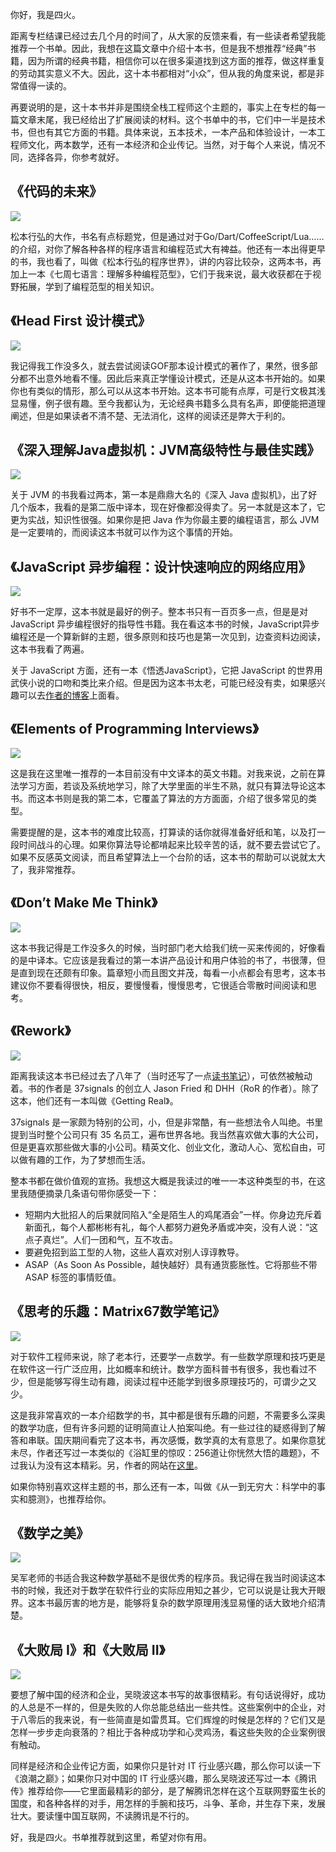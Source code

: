 你好，我是四火。

距离专栏结课已经过去几个月的时间了，从大家的反馈来看，有一些读者希望我能推荐一个书单。因此，我想在这篇文章中介绍十本书，但是我不想推荐“经典”书籍，因为所谓的经典书籍，相信你可以在很多渠道找到这方面的推荐，做这样重复的劳动其实意义不大。因此，这十本书都相对“小众”，但从我的角度来说，都是非常值得一读的。

再要说明的是，这十本书并非是围绕全栈工程师这个主题的，事实上在专栏的每一篇文章末尾，我已经给出了扩展阅读的材料。这个书单中的书，它们中一半是技术书，但也有其它方面的书籍。具体来说，五本技术，一本产品和体验设计，一本工程师文化，两本数学，还有一本经济和企业传记。当然，对于每个人来说，情况不同，选择各异，你参考就好。

## 《代码的未来》

![](https://static001.geekbang.org/resource/image/26/d6/26993bdfe85558e5b58edf02d322fad6.jpg)

松本行弘的大作，书名有点标题党，但是通过对于Go/Dart/CoffeeScript/Lua……的介绍，对你了解各种各样的程序语言和编程范式大有裨益。他还有一本出得更早的书，我也看了，叫做《松本行弘的程序世界》，讲的内容比较杂，这两本书，再加上一本《七周七语言：理解多种编程范型》，它们于我来说，最大收获都在于视野拓展，学到了编程范型的相关知识。

## 《Head First 设计模式》

<!-- [[[read_end]]] -->

![](https://static001.geekbang.org/resource/image/d0/ae/d0c88331b1d88ad117d21cd5682bb3ae.png)

我记得我工作没多久，就去尝试阅读GOF那本设计模式的著作了，果然，很多部分都不出意外地看不懂。因此后来真正学懂设计模式，还是从这本书开始的。如果你也有类似的情形，那么可以从这本书开始。这本书可能有点厚，可是行文极其浅显易懂，例子很有趣。至今我都认为，无论经典书籍多么具有名声，即便能把道理阐述，但是如果读者不清不楚、无法消化，这样的阅读还是弊大于利的。

## 《深入理解Java虚拟机：JVM高级特性与最佳实践》

![](https://static001.geekbang.org/resource/image/80/d2/807ce1a8589c5a521d87ddf77aee93d2.jpeg)

关于 JVM 的书我看过两本，第一本是鼎鼎大名的《深入 Java 虚拟机》，出了好几个版本，我看的是第二版中译本，现在好像都没得卖了。另一本就是这本了，它更为实战，知识性很强。如果你是把 Java 作为你最主要的编程语言，那么 JVM 是一定要啃的，而阅读这本书就可以作为这个事情的开始。

## 《JavaScript 异步编程：设计快速响应的网络应用》

![](https://static001.geekbang.org/resource/image/b0/44/b02b8ed00f089a80ae89d51a179fb044.jpg)

好书不一定厚，这本书就是最好的例子。整本书只有一百页多一点，但是是对 JavaScript 异步编程很好的指导性书籍。我在看这本书的时候，JavaScript异步编程还是一个算新鲜的主题，很多原则和技巧也是第一次见到，边查资料边阅读，这本书我看了两遍。

关于 JavaScript 方面，还有一本《悟透JavaScript》，它把 JavaScript 的世界用武侠小说的口吻和类比来介绍。但是因为这本书太老，可能已经没有卖，如果感兴趣可以去[作者的博客](https://www.cnblogs.com/leadzen/archive/2008/02/25/1073404.html)上面看。

## 《Elements of Programming Interviews》

![](https://static001.geekbang.org/resource/image/97/3b/979cce65034b4bdc9c21b2aae2dd243b.jpg)

这是我在这里唯一推荐的一本目前没有中文译本的英文书籍。对我来说，之前在算法学习方面，若谈及系统地学习，除了大学里面的半生不熟，就只有算法导论这本书。而这本书则是我的第二本，它覆盖了算法的方方面面，介绍了很多常见的类型。

需要提醒的是，这本书的难度比较高，打算读的话你就得准备好纸和笔，以及打一段时间战斗的心理。如果你算法导论都啃起来比较辛苦的话，就不要去尝试它了。如果不反感英文阅读，而且希望算法上一个台阶的话，这本书的帮助可以说就太大了，我非常推荐。

## 《Don’t Make Me Think》

![](https://static001.geekbang.org/resource/image/97/29/97655ef4c61e9bcda96155d64cb8e029.jpg)

这本书我记得是工作没多久的时候，当时部门老大给我们统一买来传阅的，好像看的是中译本。它应该是我看过的第一本讲产品设计和用户体验的书了，书很薄，但是直到现在还颇有印象。篇章短小而且图文并茂，每看一小点都会有思考，这本书建议你不要看得很快，相反，要慢慢看，慢慢思考，它很适合零散时间阅读和思考。

## 《Rework》

![](https://static001.geekbang.org/resource/image/94/17/94e5b02bf790af6001fe2eadd8b09917.jpg)

距离我读这本书已经过去了八年了（当时还写了一点[读书笔记](https://www.raychase.net/1080)），可依然被触动着。书的作者是 37signals 的创立人 Jason Fried 和 DHH（RoR 的作者）。除了这本，他们还有一本叫做《Getting Real》。

37signals 是一家颇为特别的公司，小，但是非常酷，有一些想法令人叫绝。书里提到当时整个公司只有 35 名员工，遍布世界各地。我当然喜欢做大事的大公司，但是更喜欢那些做大事的小公司。精英文化、创业文化，激动人心、宽松自由，可以做有趣的工作，为了梦想而生活。

整本书都在做价值观的宣扬。我想这大概是我读过的唯一一本这种类型的书，在这里我随便摘录几条语句带你感受一下：

* 短期内大批招人的后果就同陷入“全是陌生人的鸡尾酒会”一样。你身边充斥着新面孔，每个人都彬彬有礼，每个人都努力避免矛盾或冲突，没有人说：“这点子真烂”。人们一团和气，互不攻击。
* 要避免招到监工型的人物，这些人喜欢对别人谆谆教导。
* ASAP（As Soon As Possible，越快越好）具有通货膨胀性。它将那些不带 ASAP 标签的事情贬值。

## 《思考的乐趣：Matrix67数学笔记》

![](https://static001.geekbang.org/resource/image/1a/45/1a94d5296fa6d438aa1b684e23bf7545.jpg)

对于软件工程师来说，除了老本行，还要学一点数学。有一些数学原理和技巧更是在软件这一行广泛应用，比如概率和统计。数学方面科普书有很多，我也看过不少，但是能够写得生动有趣，阅读过程中还能学到很多原理技巧的，可谓少之又少。

这是我非常喜欢的一本介绍数学的书，其中都是很有乐趣的问题，不需要多么深奥的数学功底，但有许多问题的证明简直让人拍案叫绝。有一些过往的疑惑得到了解答和串联。国庆期间看完了这本书，再次感慨，数学真的太有意思了。如果你意犹未尽，作者还写过一本类似的《浴缸里的惊叹：256道让你恍然大悟的趣题》，不过我认为没有这本精彩。另，作者的网站在[这里](http://www.matrix67.com/)。

如果你特别喜欢这样主题的书，那么还有一本，叫做《从一到无穷大：科学中的事实和臆测》，也推荐给你。

## 《数学之美》

![](https://static001.geekbang.org/resource/image/68/5f/689b63f9ddd1ae92d0099e6f20de125f.jpg)

吴军老师的书适合我这种数学基础不是很优秀的程序员。我记得在我当时阅读这本书的时候，我还对于数学在软件行业的实际应用知之甚少，它可以说是让我大开眼界。这本书最厉害的地方是，能够将复杂的数学原理用浅显易懂的话大致地介绍清楚。

## 《大败局 I》和《大败局 II》

![](https://static001.geekbang.org/resource/image/c2/b4/c2720fff8a3d8d58514125b696d83ab4.jpg)

要想了解中国的经济和企业，吴晓波这本书写的故事很精彩。有句话说得好，成功的人总是不一样的，但是失败的人你总能总结出一些共性。这些案例中的企业，对于八零后的我来说，有一些简直是如雷贯耳。它们辉煌的时候是怎样的？它们又是怎样一步步走向衰落的？相比于各种成功学和心灵鸡汤，看这些失败的企业案例很有触动。

同样是经济和企业传记方面，如果你只是针对 IT 行业感兴趣，那么你可以读一下《浪潮之巅》；如果你只对中国的 IT 行业感兴趣，那么吴晓波还写过一本《腾讯传》推荐给你——它里面最精彩的部分，是了解腾讯怎样在这个互联网野蛮生长的国度，和各种各样的对手，用怎样的手腕和技巧，斗争、革命，并生存下来，发展壮大。要读懂中国互联网，不读腾讯是不行的。

好，我是四火。书单推荐就到这里，希望对你有用。
